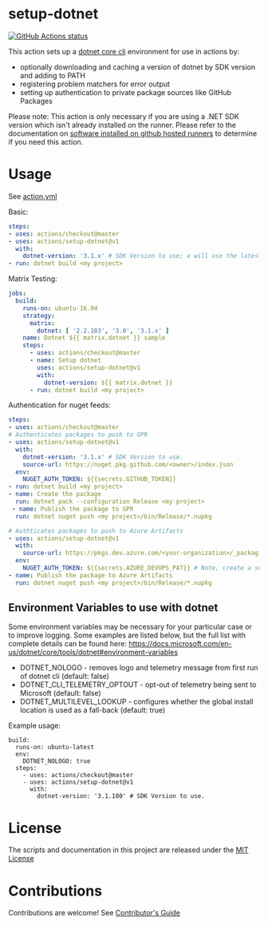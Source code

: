 # setup-dotnet

<p align="left">
  <a href="https://github.com/actions/setup-dotnet"><img alt="GitHub Actions status" src="https://github.com/actions/setup-dotnet/workflows/Main%20workflow/badge.svg"></a>
</p>

This action sets up a [dotnet core cli](https://github.com/dotnet/cli) environment for use in actions by:

- optionally downloading and caching a version of dotnet by SDK version and adding to PATH
- registering problem matchers for error output
- setting up authentication to private package sources like GitHub Packages

Please note: This action is only necessary if you are using a .NET SDK version
which isn't already installed on the runner. Please refer to the documentation on
[software installed on github hosted runners](https://help.github.com/en/actions/reference/software-installed-on-github-hosted-runners)
to determine if you need this action.

# Usage

See [action.yml](action.yml)

Basic:
```yaml
steps:
- uses: actions/checkout@master
- uses: actions/setup-dotnet@v1
  with:
    dotnet-version: '3.1.x' # SDK Version to use; x will use the latest version of the 3.1 channel
- run: dotnet build <my project>
```

Matrix Testing:
```yaml
jobs:
  build:
    runs-on: ubuntu-16.04
    strategy:
      matrix:
        dotnet: [ '2.2.103', '3.0', '3.1.x' ]
    name: Dotnet ${{ matrix.dotnet }} sample
    steps:
      - uses: actions/checkout@master
      - name: Setup dotnet
        uses: actions/setup-dotnet@v1
        with:
          dotnet-version: ${{ matrix.dotnet }}
      - run: dotnet build <my project>
```

Authentication for nuget feeds:
```yaml
steps:
- uses: actions/checkout@master
# Authenticates packages to push to GPR
- uses: actions/setup-dotnet@v1
  with:
    dotnet-version: '3.1.x' # SDK Version to use.
    source-url: https://nuget.pkg.github.com/<owner>/index.json
  env:
    NUGET_AUTH_TOKEN: ${{secrets.GITHUB_TOKEN}}
- run: dotnet build <my project>
- name: Create the package
  run: dotnet pack --configuration Release <my project>
 - name: Publish the package to GPR
  run: dotnet nuget push <my project>/bin/Release/*.nupkg

# Authticates packages to push to Azure Artifacts
- uses: actions/setup-dotnet@v1
  with:
    source-url: https://pkgs.dev.azure.com/<your-organization>/_packaging/<your-feed-name>/nuget/v3/index.json
  env:
    NUGET_AUTH_TOKEN: ${{secrets.AZURE_DEVOPS_PAT}} # Note, create a secret with this name in Settings
- name: Publish the package to Azure Artifacts
  run: dotnet nuget push <my project>/bin/Release/*.nupkg
```

## Environment Variables to use with dotnet

Some environment variables may be necessary for your particular case or to improve logging. Some examples are listed below, but the full list with complete details can be found here: https://docs.microsoft.com/en-us/dotnet/core/tools/dotnet#environment-variables

- DOTNET_NOLOGO - removes logo and telemetry message from first run of dotnet cli (default: false)
- DOTNET_CLI_TELEMETRY_OPTOUT - opt-out of telemetry being sent to Microsoft (default: false)
- DOTNET_MULTILEVEL_LOOKUP - configures whether the global install location is used as a fall-back (default: true)

Example usage:
```
build:
  runs-on: ubuntu-latest
  env:
    DOTNET_NOLOGO: true
  steps:
    - uses: actions/checkout@master
    - uses: actions/setup-dotnet@v1
      with:
        dotnet-version: '3.1.100' # SDK Version to use.
```

# License

The scripts and documentation in this project are released under the [MIT License](LICENSE)

# Contributions

Contributions are welcome!  See [Contributor's Guide](docs/contributors.md)
